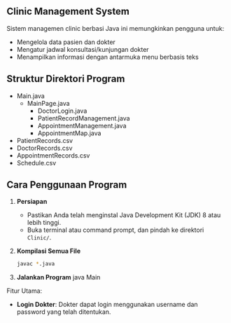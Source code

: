 ## Clinic Management System

Sistem managemen clinic berbasi Java ini memungkinkan pengguna untuk:

- Mengelola data pasien dan dokter
- Mengatur jadwal konsultasi/kunjungan dokter
- Menampilkan informasi dengan antarmuka menu berbasis teks

## Struktur Direktori Program
 - Main.java
     - MainPage.java
         - DoctorLogin.java
         - PatientRecordManagement.java
         - AppointmentManagement.java
         - AppointmentMap.java
 - PatientRecords.csv
 - DoctorRecords.csv
 - AppointmentRecords.csv
 - Schedule.csv

## Cara Penggunaan Program

1. **Persiapan**
    - Pastikan Anda telah menginstal Java Development Kit (JDK) 8 atau lebih tinggi.
    - Buka terminal atau command prompt, dan pindah ke direktori `Clinic/`.

2. **Kompilasi Semua File**
   ```bash
   javac *.java

3. **Jalankan Program**
   java Main

Fitur Utama:
- **Login Dokter**: Dokter dapat login menggunakan username dan password yang telah ditentukan.
